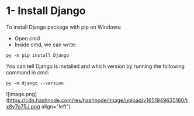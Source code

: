 # 1- Install Django

To install Django package with pip on Windows:
- Open cmd
- Inside cmd, we can write:
```
py -m pip install Django
```
You can tell Django is installed and which version by running the following command in cmd:
```
py -m django --version
```

![image.png](https://cdn.hashnode.com/res/hashnode/image/upload/v1651949635160/tx8y7o75J.png align="left")


 